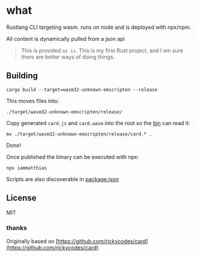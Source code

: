 # what

Rustlang CLI targeting wasm. runs on node and is deployed with npx/npm.

All content is dynamically pulled from a json api

> This is provided `as is`. This is my first Rust project, and I am sure there are better ways of doing things.

## Building

```
cargo build --target=wasm32-unknown-emscripten --release
```

This moves files into:

```
./target/wasm32-unknown-emscripten/release/
```

Copy generated `card.js` and `card.wasm` into the root so the [bin](bin.js) can read it:

```
mv ./target/wasm32-unknown-emscripten/release/card.* .
```

Done!

Once published the binary can be executed with npx:

```
npx iammatthias
```

Scripts are also discoverable in [package.json](package.json#L9)

## License

MIT

### thanks

Originally based on [https://github.com/rickycodes/card](https://github.com/rickycodes/card)
